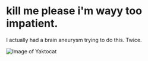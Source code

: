 # kill me please i'm wayy too impatient.

I actually had a brain aneurysm trying to do this. Twice.

![Image of Yaktocat](https://octodex.github.com/images/yaktocat.png)

